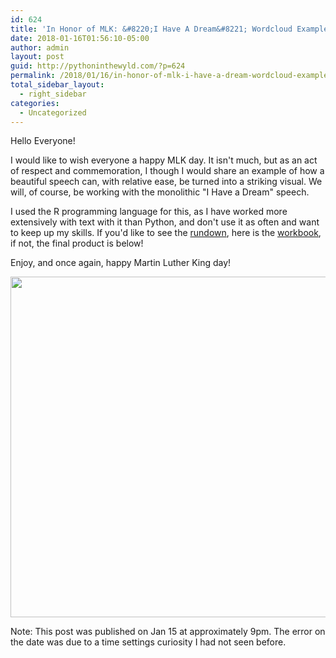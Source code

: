 ```yaml
---
id: 624
title: 'In Honor of MLK: &#8220;I Have A Dream&#8221; Wordcloud Example in R'
date: 2018-01-16T01:56:10-05:00
author: admin
layout: post
guid: http://pythoninthewyld.com/?p=624
permalink: /2018/01/16/in-honor-of-mlk-i-have-a-dream-wordcloud-example-in-r/
total_sidebar_layout:
  - right_sidebar
categories:
  - Uncategorized
---
```

Hello Everyone!

I would like to wish everyone a happy MLK day. It isn't much, but as an act of respect and commemoration, I though I would share an example of how a beautiful speech can, with relative ease, be turned into a striking visual. We will, of course, be working with the monolithic "I Have a Dream" speech.

I used the R programming language for this, as I have worked more extensively with text with it than Python, and don't use it as often and want to keep up my skills. If you'd like to see the [rundown](http://i.imgur.com/YQv88cp.png), here is the [workbook](http://pythoninthewyld.com/wp-content/uploads/2018/01/workbook.html), if not, the final product is below!

Enjoy, and once again, happy Martin Luther King day!

<img class="alignnone size-full wp-image-629" src="http://pythoninthewyld.com/wp-content/uploads/2018/01/Screenshot_2018-01-15_20-44-21.png" alt="" width="658" height="545" srcset="http://pythoninthewyld.com/wp-content/uploads/2018/01/Screenshot_2018-01-15_20-44-21.png 658w, http://pythoninthewyld.com/wp-content/uploads/2018/01/Screenshot_2018-01-15_20-44-21-300x248.png 300w" sizes="(max-width: 658px) 100vw, 658px" /> 

Note: This post was published on Jan 15 at approximately 9pm. The error on the date was due to a time settings curiosity I had not seen before.